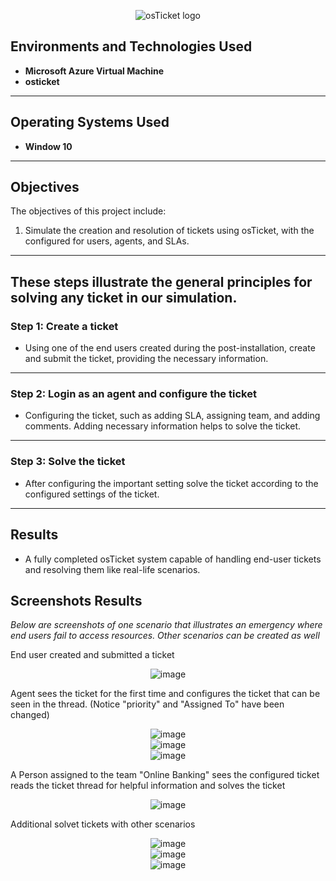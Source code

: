 <p align="center">
   <img src="https://i.imgur.com/Clzj7Xs.png" alt="osTicket logo"/>
</p>

## **Environments and Technologies Used**
-  **Microsoft Azure Virtual Machine** 
- **osticket**
---

## **Operating Systems Used**
- **Window 10**


---

## **Objectives**
The objectives of this project include:
1. Simulate the creation and resolution of tickets using osTicket, with the configured for users, agents, and SLAs.

---

## **These steps illustrate the general principles for solving any ticket in our simulation.**

### **Step 1: Create a ticket**
- Using one of the end users created during the post-installation, create and submit the ticket, providing the necessary information.

---

### **Step 2: Login as an agent and configure the ticket**
- Configuring the ticket, such as adding SLA, assigning team, and adding comments. Adding necessary information helps to solve the ticket.

---

### **Step 3: Solve the ticket**
- After configuring the important setting solve the ticket according to the configured settings of the ticket.
  
---
## **Results**
- A fully completed osTicket system capable of handling end-user tickets and resolving them like real-life scenarios.

## **Screenshots Results**
*Below are screenshots of one scenario that illustrates an emergency where end users fail to access resources. Other scenarios can be created as well*
<p>End user created and submitted a ticket</p> 
<div align="center"> <img src="https://github.com/user-attachments/assets/ceeb9046-ee53-496b-ad1f-717ec53fb1d5" alt="image" style="max-width:100%; height:auto;"/> 
</div> 
<p>Agent sees the ticket for the first time and configures the ticket that can be seen in the thread. (Notice "priority" and "Assigned To" have been changed) </p> 
<div align="center"> <img src="https://github.com/user-attachments/assets/e8503a5b-47f9-42e8-97e8-8de1a00cda1c" alt="image" style="max-width:100%; height:auto;"/> 
</div> 
<div align="center"> <img src="https://github.com/user-attachments/assets/adf95427-d0ab-4ea4-9b27-2b687d809625" alt="image" style="max-width:100%; height:auto;"/> 
</div> 
<div align="center"> <img src="https://github.com/user-attachments/assets/b03768c2-c8b4-4bd7-bdf4-c927a41f29b6" alt="image" style="max-width:100%; height:auto;"/> 
</div> 
<p> A Person assigned to the team "Online Banking" sees the configured ticket reads the ticket thread for helpful information and solves the ticket </p> 
<div align="center"> <img src="https://github.com/user-attachments/assets/08873df3-7121-4f79-8216-f16f953e1de3" alt="image" style="max-width:100%; height:auto;"/> 
</div> 

<p>Additional solvet tickets with other scenarios</p> 
<div align="center"> <img src="https://github.com/user-attachments/assets/204fea6f-4535-4a55-9c33-8fd90df6031d" alt="image" style="max-width:100%; height:auto;"/> 
</div> 
<div align="center"> <img src="https://github.com/user-attachments/assets/7fbb420d-2bcc-4029-bd4f-e109165efdca" alt="image" style="max-width:100%; height:auto;"/> 
</div> 
<div align="center"> <img src="https://github.com/user-attachments/assets/962b4a00-9190-4c57-bc11-67386f833b0d" alt="image" style="max-width:100%; height:auto;"/> 
</div> 













